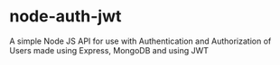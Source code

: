 # node-auth-jwt
A simple Node JS API for use with Authentication and Authorization of Users made using Express, MongoDB and using JWT
